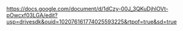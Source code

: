 https://docs.google.com/document/d/1dCzy-00J_3QKuDjhlOVt-pOwcxf03LGA/edit?usp=drivesdk&ouid=102076161774025593225&rtpof=true&sd=true
